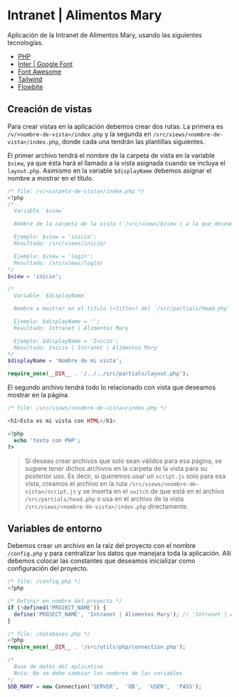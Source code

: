 # Intranet | Alimentos Mary
Aplicación de la Intranet de Alimentos Mary, usando las siguientes tecnologías.

- [PHP](https://www.php.net/)
- [Inter | Google Font](https://fonts.google.com/specimen/Inter/)
- [Font Awesome](https://fontawesome.com/search?o=r&m=free)
- [Tailwind](https://tailwindcss.com/)
- [Flowbite](https://flowbite.com/)

## Creación de vistas
Para crear vistas en la aplicación debemos crear dos rutas. La primera es `/v/<nombre-de-vista>/index.php` y la segunda en `/src/views/<nombre-de-vista>/index.php`, donde cada una tendrán las plantillas siguientes.

El primer archivo tendrá el nombre de la carpeta de vista en la variable `$view`, ya que ésta hará el llamado a la vista asignada cuando se incluya el `layout.php`. Asimismo en la variable `$displayName` debemos asignar el nombre a mostrar en el título.

```php
/* file: /v/<carpeta-de-vista>/index.php */
<?php
/*
  Variable `$view`

  Nombre de la carpeta de la vista (`/src/views/$view`) a la que deseamos ingresar.

  Ejemplo: $view = 'inicio';
  Resultado: /src/views/inicio/

  Ejemplo: $view = 'login';
  Resultado: /src/views/login/
*/
$view = 'inicio';

/*
  Variable `$displayName`

  Nombre a mostrar en el título (<title>) del `/src/partials/head.php` de la vista.

  Ejemplo: $displayName = '';
  Resultado: Intranet | Alimentos Mary

  Ejemplo: $displayName = 'Inicio';
  Resultado: Inicio | Intranet | Alimentos Mary
*/
$displayName = 'Nombre de mi vista';

require_once(__DIR__ . '/../../src/partials/layout.php');
```

El segundo archivo tendrá todo lo relacionado con vista que deseamos mostrar en la página.

```php
/* file: /src/views/<nombre-de-vista>/index.php */

<h1>Esta es mi vista con HTML</h1>

<?php
  echo 'texto con PHP';
?>
```

> Si deseas crear archivos que solo sean válidos para esa página, se sugiere tener dichos archivos en la carpeta de la vista para su posterior uso. Es decir, si queremos usar un `script.js` solo para esa vista, creamos el archivo en la ruta `/src/views/<nombre-de-vista>/script.js` y se inserta en el `switch` de que está en el archivo `/src/partials/head.php` o usa en el archivo de la vista `/src/views/<nombre-de-vista>/index.php` directamente.

## Variables de entorno
Debemos crear un archivo en la raíz del proyecto con el nombre `/config.php` y para centralizar los datos que manejara toda la aplicación. Allí debemos colocar las constantes que deseamos inicializar como configuración del proyecto.

```php
/* file: /config.php */
<?php

/* Definir en nombre del proyecto */
if (!defined('PROJECT_NAME')) {
  define('PROJECT_NAME', 'Intranet | Alimentos Mary'); // 'Intranet | Alimentos Mary'
}
```

```php
/* file: /databases.php */
<?php
require_once(__DIR__ . '/src/utils/php/connection.php');

/* 
  Base de datos del aplicativo
  Nota: No se debe cambiar los nombres de las variables
*/
$DB_MARY = new Connection('SERVER',  'DB',  'USER',  'PASS');

```